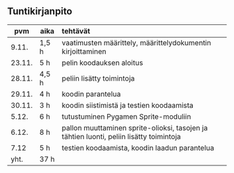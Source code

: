 ## Tuntikirjanpito
  
pvm    | aika | tehtävät
------ | ---- | :--------
9.11.|1,5 h|vaatimusten määrittely, määrittelydokumentin kirjoittaminen
23.11.|5 h|pelin koodauksen aloitus
28.11.|4,5 h|peliin lisätty toimintoja
29.11.|4 h|koodin parantelua
30.11.|3 h|koodin siistimistä ja testien koodaamista
5.12.|6 h|tutustuminen Pygamen Sprite-moduliin
6.12.|8 h|pallon muuttaminen sprite-olioksi, tasojen ja tähtien luonti, peliin lisätty toimintoja
7.12|5 h|testien koodaamista, koodin laadun parantelua
yht.|37 h|
